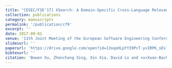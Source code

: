 ```yaml
---
title: "[ESEC/FSE'17] XSearch: A Domain-Specific Cross-Language Relevant Question Retrieval Tool"
collection: publications
category: manuscripts
permalink: '/publication/cf9'
excerpt: ''
date: 2017-09-01
venue: '11th Joint Meeting of the European Software Engineering Conference and the ACM SIGSOFT Symposium on the Foundations of Software Engineering, Demonstrations Track'
slidesurl: ''
paperurl: 'https://drive.google.com/open?id=13oqoHLpYY39PcT-yvIRPK_sEsls8Whtw'
bibtexurl: ''
citation: 'Bowen Xu, Zhenchang Xing, Xin Xia, David Lo and <u>Xuan-Bach D. Le</u>'
---
```

